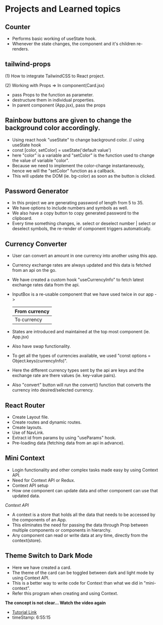 # Projects and Learned topics

## Counter

- Performs basic working of useState hook.
- Whenever the state changes, the component and it's children re-renders.

## tailwind-props

(1) How to integrate TailwindCSS to React project.

(2) Working with Props => In component(Card.jsx)

- pass Props to the function as parameter.
- destructure them in individual properties.
- In parent component (App.jsx), pass the props <Card name={name}/>

## Rainbow buttons are given to change the background color accordingly.

- Using react hook "useState" to change background color.
  // using useState hook
- const [color, setColor] = useState('default value')
- here "color" is a variable and "setColor" is the function used to change the value of variable "color".
- Because we need to implement the color-change instantaneously, hence we will the "setColor" function as a callback.
- This will update the DOM (ie. bg-color) as soon as the button is clicked.

## Password Generator

- In this project we are generating password of length from 5 to 35.
- We have options to include numbers and symbols as well.
- We also have a copy button to copy generated password to the clipboard.
- Every time something changes, ie. select or deselect number | select or deselect symbols, the re-render of component triggers automatically.

## Currency Converter

- User can convert an amount in one currency into another using this app.
- Currency exchange rates are always updated and this data is fetched from an api on the go.
- We have created a custom hook "useCurrencyInfo" to fetch latest exchange rates data from the api.
- InputBox is a re-usable component that we have used twice in our app ->

  | From currency |
  | ------------- |
  | To currency   |

- States are introduced and maintained at the top most component (ie. App.jsx)
- Also have swap functionality.
- To get all the types of currencies available, we used "const options = Object.keys(currencyInfo)".
- Here the different currency types sent by the api are keys and the exchange rate are there values (ie. key-value pairs).
- Also "convert" button will run the convert() function that converts the currency into desired/selected currency.

## React Router

- Create Layout file.
- Create routes and dynamic routes.
- Create layouts.
- Use of NavLink.
- Extract id from params by using "useParams" hook.
- Pre-loading data (fetching data from an api in advance).

## Mini Context

- Login functionality and other complex tasks made easy by using Context API.
- Need for Context API or Redux.
- Context API setup
- How one component can update data and other component can use that updated data.

_Context API_

- A context is a store that holds all the data that needs to be accessed by the components of an App.
- This eliminates the need for passing the data through Prop between multiple components or components in hierarchy.
- Any component can read or write data at any time, directly from the context(store).

## Theme Switch to Dark Mode

- Here we have created a card.
- The theme of the card can be toggled between dark and light mode by using Context API.
- This is a better way to write code for Context than what we did in "mini-context".
- Refer this program when creating and using Context.

**The concept is not clear... Watch the video again**

- [Tutorial Link](https://www.youtube.com/watch?v=4DqAvWonPAg)
- timeStamp: 6:55:15
